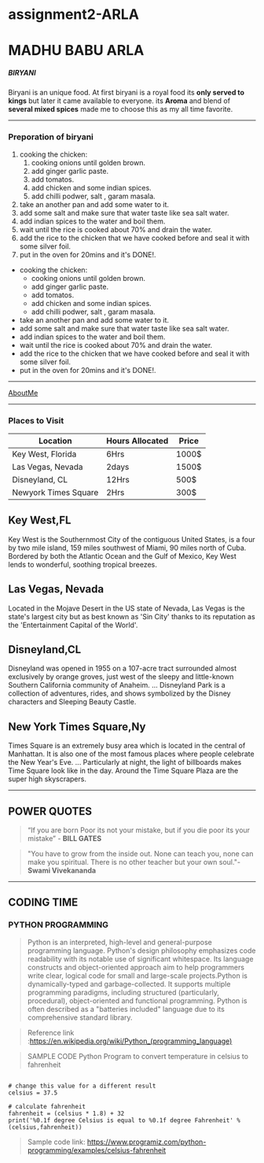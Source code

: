 # assignment2-ARLA
# MADHU BABU ARLA
##### BIRYANI
Biryani is an unique food. At first biryani is a royal food its **only served to kings** but later it came available to everyone. its **Aroma** and blend of **several mixed spices** made me to choose this as my all time favorite.

---------

### Preporation of biryani
1. cooking the chicken:
    1. cooking onions until golden brown.
    2. add ginger garlic paste.
    3. add tomatos.
    4. add chicken and some indian spices.
    5. add chilli podwer, salt , garam masala.
2. take an another pan and add some water to it.
3. add some salt and make sure that water taste like sea salt water.
4. add indian spices to the water and boil them.
5. wait until the rice is cooked about 70% and drain the water.
6. add the rice to the chicken that we have cooked before and seal it with some silver foil.
7. put in the oven for 20mins and it's DONE!.


* cooking the chicken:
    * cooking onions until golden brown.
    * add ginger garlic paste.
    * add tomatos.
    * add chicken and some indian spices.
    * add chilli podwer, salt , garam masala.
* take an another pan and add some water to it.
* add some salt and make sure that water taste like sea salt water.
* add indian spices to the water and boil them.
* wait until the rice is cooked about 70% and drain the water.
* add the rice to the chicken that we have cooked before and seal it with some silver foil.
* put in the oven for 20mins and it's DONE!.

---------

[AboutMe](https://github.com/Madhuarla/assignment2-ARLA/blob/main/AboutMe.md)

---------

### Places to Visit

 |       Location       |    Hours Allocated    |         Price         |
 |----------------------|-----------------------|-----------------------|
 | Key West, Florida    |          6Hrs         |          1000$        |
 | Las Vegas, Nevada    |          2days        |          1500$        |
 | Disneyland, CL       |          12Hrs        |          500$         |
 | Newyork Times Square |          2Hrs         |          300$         |

## Key West,FL
Key West is the Southernmost City of the contiguous United States, is a four by two mile island, 159 miles southwest of Miami, 90 miles north of Cuba. Bordered by both the Atlantic Ocean and the Gulf of Mexico, Key West lends to wonderful, soothing tropical breezes.

## Las Vegas, Nevada
Located in the Mojave Desert in the US state of Nevada, Las Vegas is the state's largest city but as best known as 'Sin City' thanks to its reputation as the 'Entertainment Capital of the World'.

## Disneyland,CL
Disneyland was opened in 1955 on a 107-acre tract surrounded almost exclusively by orange groves, just west of the sleepy and little-known Southern California community of Anaheim. ... Disneyland Park is a collection of adventures, rides, and shows symbolized by the Disney characters and Sleeping Beauty Castle. 

## New York Times Square,Ny
Times Square is an extremely busy area which is located in the central of Manhattan. It is also one of the most famous places where people celebrate the New Year's Eve. ... Particularly at night, the light of billboards makes Time Square look like in the day. Around the Time Square Plaza are the super high skyscrapers.

----------

## POWER QUOTES
> “If you are born Poor its not your mistake, but if you die poor its your mistake” - **BILL GATES**

> "You have to grow from the inside out. None can teach you, none can make you spiritual. There is no other teacher but your own soul."- **Swami Vivekananda**

----------

## CODING TIME
### PYTHON PROGRAMMING
> Python is an interpreted, high-level and general-purpose programming language. Python's design philosophy emphasizes code readability with its notable use of significant whitespace. Its language constructs and object-oriented approach aim to help programmers write clear, logical code for small and large-scale projects.Python is dynamically-typed and garbage-collected. It supports multiple programming paradigms, including structured (particularly, procedural), object-oriented and functional programming. Python is often described as a "batteries included" language due to its comprehensive standard library.

> Reference link :<https://en.wikipedia.org/wiki/Python_(programming_language)> 

>SAMPLE CODE
Python Program to convert temperature in celsius to fahrenheit

```

# change this value for a different result
celsius = 37.5

# calculate fahrenheit
fahrenheit = (celsius * 1.8) + 32
print('%0.1f degree Celsius is equal to %0.1f degree Fahrenheit' %(celsius,fahrenheit))

```
>Sample code link: <https://www.programiz.com/python-programming/examples/celsius-fahrenheit>












